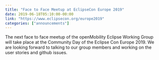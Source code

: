 ```yaml
---
title: "Face to Face Meetup at EclipseCon Europe 2019"
date: 2019-06-18T05:10:00-00:00
link: "https://www.eclipsecon.org/europe2019"
categories: ["announcements"]
---
```

The next face to face meetup of the openMobility Eclipse Working Group will take place at the Community Day of the Eclipse Con Europe 2019. We are looking forward to talking to our group members and working on the user stories and github issues.
